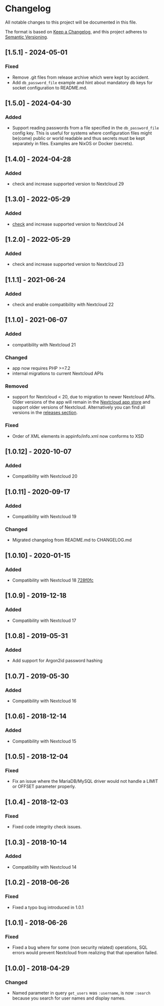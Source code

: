# Changelog

All notable changes to this project will be documented in this file.

The format is based on [Keep a Changelog](https://keepachangelog.com/en/1.1.0/),
and this project adheres to [Semantic Versioning](https://semver.org/spec/v2.0.0.html).

## [1.5.1] - 2024-05-01

### Fixed

* Remove .git files from release archive which were kept by accident.
* Add `db_password_file` example and hint about mandatory db keys for socket configuration to README.md.

## [1.5.0] - 2024-04-30

### Added

* Support reading passwords from a file specified in the `db_password_file`
config key. This is useful for systems where configuration files might be(come)
public or world readable and thus secrets must be kept separately in files.
Examples are NixOS or Docker (secrets).

## [1.4.0] - 2024-04-28

### Added

* check and increase supported version to Nextcloud 29

## [1.3.0] - 2022-05-29

### Added

* [check](https://github.com/nextcloud/server/issues/29914) and increase
  supported version to Nextcloud 24

## [1.2.0] - 2022-05-29

### Added

* check and increase supported version to Nextcloud 23

## [1.1.1] - 2021-06-24

### Added

* check and enable compatibility with Nextcloud 22

## [1.1.0] - 2021-06-07

### Added

* compatibility with Nextcloud 21

### Changed

* app now requires PHP >=7.2
* internal migrations to current Nextcloud APIs

### Removed

* support for Nextcloud < 20, due to migration to newer Nextcloud APIs. Older
  versions of the app will remain in the [Nextcloud app
  store](https://apps.nextcloud.com/apps/user_backend_sql_raw) and support older
  versions of Nextcloud. Alternatively you can find all versions in the
  [releases
  section](https://github.com/PanCakeConnaisseur/user_backend_sql_raw/releases).

### Fixed

* Order of XML elements in appinfo/info.xml now conforms to XSD

## [1.0.12] - 2020-10-07

### Added

* Compatibility with Nextcloud 20

## [1.0.11] - 2020-09-17

### Added

* Compatibility with Nextcloud 19

### Changed

* Migrated changelog from README.md to CHANGELOG.md

## [1.0.10] - 2020-01-15

### Added

* Compatibility with Nextcloud 18
  [728f0fc](https://github.com/PanCakeConnaisseur/user_backend_sql_raw/commit/728f0fc13f4d2ecdc48dde2685d5962f1713fef5)

## [1.0.9] - 2019-12-18

### Added

* Compatibility with Nextcloud 17

## [1.0.8] - 2019-05-31

### Added

* Add support for Argon2id password hashing

## [1.0.7] - 2019-05-30

### Added

* Compatibility with Nextcloud 16

## [1.0.6] - 2018-12-14

### Added

* Compatibility with Nextcloud 15

## [1.0.5] - 2018-12-04

### Fixed

* Fix an issue where the MariaDB/MySQL driver would not handle a LIMIT or OFFSET
  parameter properly.

## [1.0.4] - 2018-12-03

### Fixed

* Fixed code integrity check issues.

## [1.0.3] - 2018-10-14

### Added

* Compatibility with Nextcloud 14

## [1.0.2] - 2018-06-26

### Fixed

* Fixed a typo bug introduced in 1.0.1

## [1.0.1] - 2018-06-26

### Fixed

* Fixed a bug where for some (non security related) operations, SQL errors would
prevent Nextcloud from realizing that that operation failed.

## [1.0.0] - 2018-04-29

### Changed

* Named parameter in query `get_users` was `:username`, is now `:search` because
you search for user names and display names.
